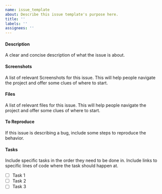 ```yaml
---
name: issue_template
about: Describe this issue template's purpose here.
title: ''
labels: ''
assignees: ''
---
```


#### Description

A clear and concise description of what the issue is about.

#### Screenshots

A list of relevant Screenshots for this issue. This will help people navigate the project and offer some clues of where to start.

#### Files

A list of relevant files for this issue. This will help people navigate the project and offer some clues of where to start.

#### To Reproduce

If this issue is describing a bug, include some steps to reproduce the behavior.

#### Tasks

Include specific tasks in the order they need to be done in. Include links to specific lines of code where the task should happen at.

- [ ] Task 1
- [ ] Task 2
- [ ] Task 3
